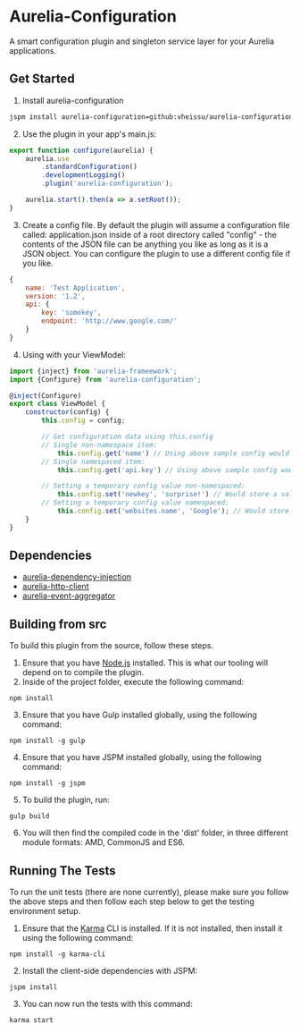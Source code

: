 # Aurelia-Configuration
A smart configuration plugin and singleton service layer for your Aurelia applications.

## Get Started

1. Install aurelia-configuration
```bash
jspm install aurelia-configuration=github:vheissu/aurelia-configuration
```
2. Use the plugin in your app's main.js:
```javascript
export function configure(aurelia) {
    aurelia.use
        .standardConfiguration()
        .developmentLogging()
        .plugin('aurelia-configuration');

    aurelia.start().then(a => a.setRoot());
}
```
3. Create a config file. By default the plugin will assume a configuration file called: application.json inside of a root directory called "config" - the contents of the JSON file can be anything you like as long as it is a JSON object. You can configure the plugin to use a different config file if you like.
```javascript
{
    name: 'Test Application',
    version: '1.2',
    api: {
        key: 'somekey',
        endpoint: 'http://www.google.com/'
    }
}
```
4. Using with your ViewModel:
```javascript
import {inject} from 'aurelia-frameework';
import {Configure} from 'aurelia-configuration';

@inject(Configure)
export class ViewModel {
    constructor(config) {
        this.config = config;

        // Get configuration data using this.config
        // Single non-namespace item:
            this.config.get('name') // Using above sample config would return 'Test Application'
        // Single namespaced item:
            this.config.get('api.key') // Using above sample config would return 'somekey'

        // Setting a temporary config value non-namespaced:
            this.config.set('newkey', 'surprise!') // Would store a value of 'surprise!' on object {newkey: 'surprise!'}
        // Setting a temporary config value namespaced:
            this.config.set('websites.name', 'Google'); // Would store a value of 'Google' on object {websites: {name: 'Google'}}
    }
}
```

## Dependencies

* [aurelia-dependency-injection](https://github.com/aurelia/dependency-injection)
* [aurelia-http-client](https://github.com/aurelia/http-client)
* [aurelia-event-aggregator](https://github.com/aurelia/event-aggregator)

## Building from src

To build this plugin from the source, follow these steps.

1. Ensure that you have [Node.js](http://nodejs.org) installed. This is what our tooling will depend on to compile the plugin.
2. Inside of the project folder, execute the following command:

```shell
npm install
```
3. Ensure that you have Gulp installed globally, using the following command:
```shell
npm install -g gulp
```
4. Ensure that you have JSPM installed globally, using the following command:
```shell
npm install -g jspm
```
5. To build the plugin, run:
```shell
gulp build
```
6. You will then find the compiled code in the 'dist' folder, in three different module formats: AMD, CommonJS and ES6.

## Running The Tests

To run the unit tests (there are none currently), please make sure you follow the above steps and then follow each step below to get the testing environment setup.

1. Ensure that the [Karma](http://karma-runner.github.io/) CLI is installed. If it is not installed, then install it using the following command:

  ```shell
  npm install -g karma-cli
  ```
2. Install the client-side dependencies with JSPM:

  ```shell
  jspm install
  ```
3. You can now run the tests with this command:

  ```shell
  karma start
  ```
